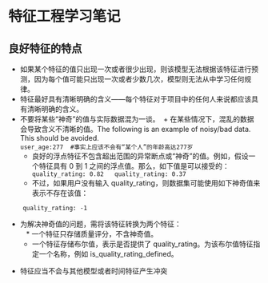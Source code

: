 # 特征工程学习笔记
## 良好特征的特点
- 如果某个特征的值只出现一次或者很少出现，则该模型无法根据该特征进行预测，因为每个值可能只出现一次或者少数几次，模型则无法从中学习任何规律。
- 特征最好具有清晰明确的含义——每个特征对于项目中的任何人来说都应该具有清晰明确的含义。
- 不要将某些“神奇”的值与实际数据混为一谈。
  + 在某些情况下，混乱的数据会导致含义不清晰的值。The following is an example of noisy/bad data. This should be avoided.   
`
    user_age:277  #事实上应该不会有“某个人”的年龄高达277岁
`
  + 良好的浮点特征不包含超出范围的异常断点或“神奇”的值。例如，假设一个特征具有 0 到 1 之间的浮点值。那么，如下值是可以接受的：  
` 
    quality_rating: 0.82  
    quality_rating: 0.37 
` 
  + 不过，如果用户没有输入 quality_rating，则数据集可能使用如下神奇值来表示不存在该值： 
```
    quality_rating: -1 
```
  + 为解决神奇值的问题，需将该特征转换为两个特征：  
    * 一个特征只存储质量评分，不含神奇值。  
    * 一个特征存储布尔值，表示是否提供了 quality_rating。为该布尔值特征指定一个名称，例如 is_quality_rating_defined。
- 特征应当不会与其他模型或者时间特征产生冲突


